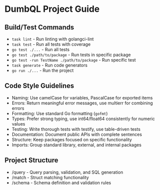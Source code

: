# DumbQL Project Guide

## Build/Test Commands
- `task lint` - Run linting with golangci-lint
- `task test` - Run all tests with coverage
- `go test ./...` - Run all tests
- `go test ./path/to/package` - Run tests in specific package
- `go test -run TestName ./path/to/package` - Run specific test
- `task generate` - Run code generators
- `go run ./...` - Run the project

## Code Style Guidelines
- Naming: Use camelCase for variables, PascalCase for exported items
- Errors: Return meaningful error messages, use multierr for combining errors
- Formatting: Use standard Go formatting (`gofmt`)
- Types: Prefer strong typing, use int64/float64 consistently for numeric values
- Testing: Write thorough tests with testify, use table-driven tests
- Documentation: Document public APIs with complete sentences
- Structure: Keep packages focused on specific functionality
- Imports: Group standard library, external, and internal packages

## Project Structure
- /query - Query parsing, validation, and SQL generation
- /match - Struct matching functionality
- /schema - Schema definition and validation rules